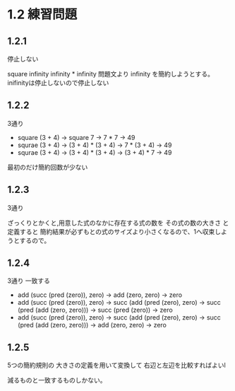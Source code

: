 # 1.2 練習問題

## 1.2.1
停止しない

square infinity
infinity * infinity
問題文より infinity を簡約しようとする。
inifinityは停止しないので停止しない

## 1.2.2
3通り

* square (3 + 4) -> square 7 -> 7 * 7 -> 49
* squrae (3 + 4) -> (3 + 4) * (3 + 4) -> 7 * (3 + 4) -> 49
* squrae (3 + 4) -> (3 + 4) * (3 + 4) -> (3 + 4) * 7 -> 49

最初のだけ簡約回数が少ない


## 1.2.3
3通り

ざっくりとかくと,用意した式のなかに存在する式の数を その式の数の大きさ と定義すると 簡約結果が必ずもとの式のサイズより小さくなるので、1へ収束しようとするので。

## 1.2.4
3通り 一致する

* add (succ (pred (zero)), zero) -> add (zero, zero) -> zero
* add (succ (pred (zero)), zero) -> succ (add (pred (zero), zero) -> succ (pred (add (zero, zero))) -> succ (pred (zero)) -> zero
* add (succ (pred (zero)), zero) -> succ (add (pred (zero), zero) -> succ (pred (add (zero, zero))) -> add (zero, zero) -> zero

## 1.2.5
5つの簡約規則の 大きさの定義を用いて変換して 右辺と左辺を比較すればよいl

減るものと一致するものしかない。
